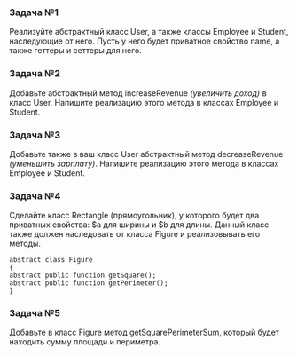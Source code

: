 ### Задача №1

Реализуйте абстрактный класс User, а также классы Employee и Student, наследующие от него.
Пусть у него будет приватное свойство name, а также геттеры и сеттеры для него.

### Задача №2

Добавьте абстрактный метод increaseRevenue _(увеличить доход)_ в класс User.
Напишите реализацию этого метода в классах Employee и Student.


### Задача №3

Добавьте также в ваш класс User абстрактный метод decreaseRevenue _(уменьшить зарплату)_. 
Напишите реализацию этого метода в классах Employee и Student.

### Задача №4

Сделайте класс Rectangle (прямоугольник), у которого будет два приватных свойства: 
$a для ширины и $b для длины. 
Данный класс также должен наследовать от класса Figure и реализовывать его методы.

    abstract class Figure
    {
    abstract public function getSquare();
    abstract public function getPerimeter();
    }

### Задача №5
Добавьте в класс Figure метод getSquarePerimeterSum, который будет находить сумму площади и периметра.